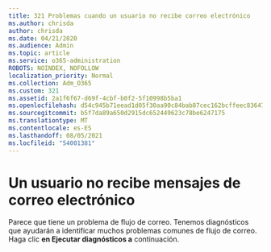 ```yaml
---
title: 321 Problemas cuando un usuario no recibe correo electrónico
ms.author: chrisda
author: chrisda
ms.date: 04/21/2020
ms.audience: Admin
ms.topic: article
ms.service: o365-administration
ROBOTS: NOINDEX, NOFOLLOW
localization_priority: Normal
ms.collection: Adm_O365
ms.custom: 321
ms.assetid: 2a1f6f67-d69f-4cbf-b0f2-5f10998b5ba1
ms.openlocfilehash: d54c945b71eead1d05f30aa90c84bab87cec162bcffeec836471b5a25c5055e6
ms.sourcegitcommit: b5f7da89a650d2915dc652449623c78be6247175
ms.translationtype: MT
ms.contentlocale: es-ES
ms.lasthandoff: 08/05/2021
ms.locfileid: "54001381"
---
```

# <a name="a-user-isnt-receiving-email-messages"></a>Un usuario no recibe mensajes de correo electrónico

Parece que tiene un problema de flujo de correo. Tenemos diagnósticos que ayudarán a identificar muchos problemas comunes de flujo de correo. Haga clic **en Ejecutar diagnósticos a** continuación.
 